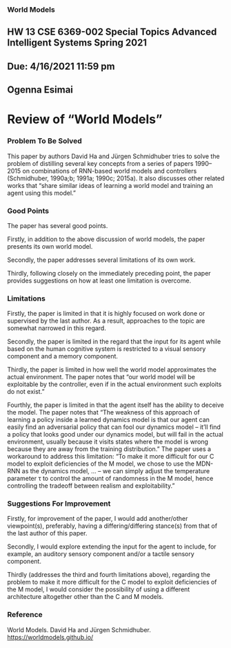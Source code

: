 ### World Models


## HW 13	CSE 6369-002 Special Topics Advanced Intelligent Systems Spring 2021  
## Due: 4/16/2021 11:59 pm
## Ogenna Esimai 

# Review of “World Models”
### Problem To Be Solved
This paper by authors David Ha and Jürgen Schmidhuber tries to solve the problem of distilling several key concepts from a series of papers 1990–2015 on combinations of RNN-based world models and
controllers (Schmidhuber, 1990a;b; 1991a; 1990c; 2015a). It also discusses other related works that
“share similar ideas of learning a world model and training an agent using this model.” 

### Good Points
The paper has several good points. 

Firstly, in addition to the above discussion of world models, the paper presents its own world model. 

Secondly, the paper addresses several limitations of its own work.

Thirdly, following closely on the immediately preceding point, the paper provides suggestions on how at least one limitation is overcome.

### Limitations
Firstly, the paper is limited in that it is highly focused on work done or supervised by the last author. As a result, approaches to the topic are somewhat narrowed in this regard.

Secondly, the paper is limited in the regard that the input for its agent while based on the human cognitive system is restricted to a visual sensory component and a memory component.

Thirdly, the paper is limited in how well the world model approximates the actual environment. The paper notes that “our world model will be exploitable by the controller, even if in the actual environment such exploits do not exist.”

Fourthly, the paper is limited in that the agent itself has the ability to deceive the model. The paper notes that “The weakness of this approach of learning a policy inside a learned dynamics model is that
our agent can easily find an adversarial policy that can fool our dynamics model – it’ll find a policy that looks good under our dynamics model, but will fail in the actual environment, usually because it visits states where the model is wrong because they are away from the training distribution.” The paper uses a workaround to address this limitation: “To make it more difficult for our C model to exploit deficiencies of the M model, we chose to use the MDN-RNN as the dynamics model, … – we can simply adjust the temperature parameter τ to control the amount of randomness in the M model, hence controlling the tradeoff between realism and exploitability.”

### Suggestions For Improvement
Firstly, for improvement of the paper, I would add another/other viewpoint(s), preferably, having a differing/differing stance(s) from that of the last author of this paper. 

Secondly, I would explore extending the input for the agent to include, for example, an auditory sensory component and/or a tactile sensory component. 

Thirdly (addresses the third and fourth limitations above), regarding the problem to make it more difficult for the C model to exploit deficiencies of the M model, I would consider the possibility of using a different architecture altogether other than the C and M models.

### Reference
World Models. David Ha and Jürgen Schmidhuber. https://worldmodels.github.io/

